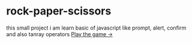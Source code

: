 # rock-paper-scissors
this small project i am learn basic of javascript like prompt, alert, confirm  and also tanray operators
[Play the game →](https://DevipriyaRamesh97.github.io/rock-paper-scissors/)
